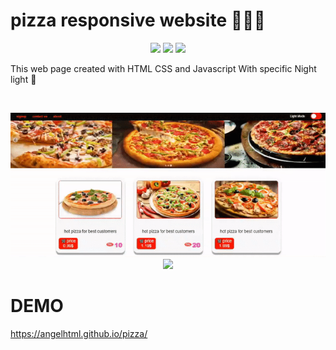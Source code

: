 # pizza responsive website 🍕🍕🍕
<p align="center"><a href="https://twitter.com/Globalgroup16"><img src='https://img.shields.io/badge/Twitter-1DA1F2?style=for-the-badge&logo=twitter&logoColor=white'/></a>
  <a href="https://angelhtml.github.io/pizza/"><img src='https://img.shields.io/badge/iFood-EA1D2C?style=for-the-badge&logo=ifood&logoColor=white'/></a>
  <a href="https://angelhtml.github.io/pizza/"><img src='https://img.shields.io/badge/HTML5-E34F26?style=for-the-badge&logo=html5&logoColor=white'/></a>
  <br /></p>
This web page created with HTML CSS and Javascript
With specific Night light 🌙
<p></p><br />
<center>
  <p align="center">
<a href="https://angelhtml.github.io/pizza/"><img src="ezgif.com-gif-maker.gif" border="0"></a>
<a href="https://angelhtml.github.io/pizza/"><img src="https://iili.io/5pFYV2.gif" border="0"></a>
  </p>
</center>
<h1>DEMO</h1>
<a href="https://angelhtml.github.io/pizza/">https://angelhtml.github.io/pizza/</a>
